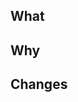## What
<!-- What was changed -->

## Why
<!-- Why this change was needed -->

## Changes
<!-- List affected files/modules -->